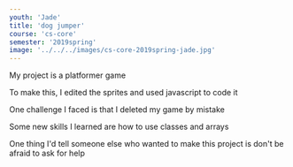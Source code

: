 ```yaml
---
youth: 'Jade'
title: 'dog jumper'
course: 'cs-core'
semester: '2019spring'
image: '../../../images/cs-core-2019spring-jade.jpg'
---
```


My project is a platformer game

To make this, I edited the sprites and used javascript to code it

One challenge I faced is that I deleted my game by mistake

Some new skills I learned are how to use classes and arrays

One thing I'd tell someone else who wanted to make this project is don't be afraid to ask for help



